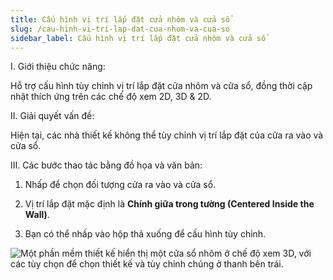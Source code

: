```yaml
---
title: Cấu hình vị trí lắp đặt cửa nhôm và cửa sổ
slug: /cau-hinh-vi-tri-lap-dat-cua-nhom-va-cua-so
sidebar_label: Cấu hình vị trí lắp đặt cửa nhôm và cửa sổ
---
```


I. Giới thiệu chức năng:

Hỗ trợ cấu hình tùy chỉnh vị trí lắp đặt cửa nhôm và cửa sổ, đồng thời cập nhật thích ứng trên các chế độ xem 2D, 3D & 2D.

II. Giải quyết vấn đề:

Hiện tại, các nhà thiết kế không thể tùy chỉnh vị trí lắp đặt của cửa ra vào và cửa sổ.

III. Các bước thao tác bằng đồ họa và văn bản:

1. Nhấp để chọn đối tượng cửa ra vào và cửa sổ.

2. Vị trí lắp đặt mặc định là **Chính giữa trong tường (Centered Inside the Wall)**.

3. Bạn có thể nhấp vào hộp thả xuống để cấu hình tùy chỉnh.

![Một phần mềm thiết kế hiển thị một cửa sổ nhôm ở chế độ xem 3D, với các tùy chọn để chọn thiết kế và tùy chỉnh chúng ở thanh bên trái.](https://storage.googleapis.com/jegavn_kb/images/04a735e0-a1b3-47fc-ace0-bcfddfc5c0f4.png)